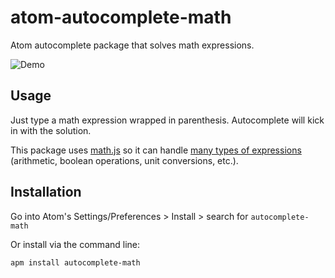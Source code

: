 # atom-autocomplete-math

Atom autocomplete package that solves math expressions.

![Demo](https://cloud.githubusercontent.com/assets/1245573/25207761/a9382408-253e-11e7-8654-b892454eb9a7.gif)

## Usage

Just type a math expression wrapped in parenthesis. Autocomplete will kick in with the solution.

This package uses [math.js](http://mathjs.org/) so it can handle [many types of expressions](http://mathjs.org/docs/expressions/syntax.html) (arithmetic, boolean operations, unit conversions, etc.).

## Installation

Go into Atom's Settings/Preferences &gt; Install &gt; search for `autocomplete-math`

Or install via the command line:

```
apm install autocomplete-math
```
